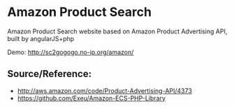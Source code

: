 Amazon Product Search
=====================

Amazon Product Search website based on Amazon Product Advertising API, built by angularJS+php

Demo: http://sc2gogogo.no-ip.org/amazon/

Source/Reference: 
-----------------

* http://aws.amazon.com/code/Product-Advertising-API/4373  
* https://github.com/Exeu/Amazon-ECS-PHP-Library 
